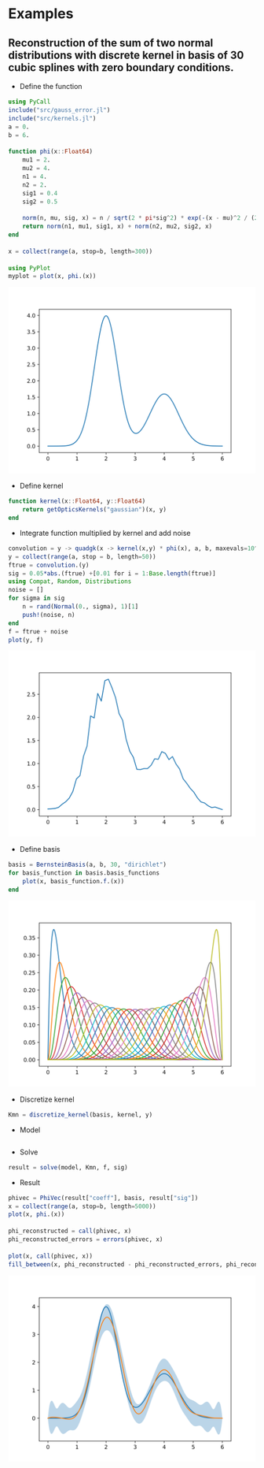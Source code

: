# Examples
## Reconstruction of the sum of two normal distributions with discrete kernel in basis of 30 cubic splines with zero boundary conditions.
* Define the function
```julia
using PyCall
include("src/gauss_error.jl")
include("src/kernels.jl")
a = 0.
b = 6.

function phi(x::Float64)
    mu1 = 2.
    mu2 = 4.
    n1 = 4.
    n2 = 2.
    sig1 = 0.4
    sig2 = 0.5

    norm(n, mu, sig, x) = n / sqrt(2 * pi*sig^2) * exp(-(x - mu)^2 / (2 * sig^2))
    return norm(n1, mu1, sig1, x) + norm(n2, mu2, sig2, x)
end

x = collect(range(a, stop=b, length=300))

using PyPlot
myplot = plot(x, phi.(x))
```

![function](function.png)

* Define kernel
```julia
function kernel(x::Float64, y::Float64)
    return getOpticsKernels("gaussian")(x, y)
end
```

* Integrate function multiplied by kernel and add noise
```julia
convolution = y -> quadgk(x -> kernel(x,y) * phi(x), a, b, maxevals=10^7)[1]
y = collect(range(a, stop = b, length=50))
ftrue = convolution.(y)
sig = 0.05*abs.(ftrue) +[0.01 for i = 1:Base.length(ftrue)]
using Compat, Random, Distributions
noise = []
for sigma in sig
    n = rand(Normal(0., sigma), 1)[1]
    push!(noise, n)
end
f = ftrue + noise
plot(y, f)
```
![integrated_function](integrated_function.png)

* Define basis
```julia
basis = BernsteinBasis(a, b, 30, "dirichlet")
for basis_function in basis.basis_functions
    plot(x, basis_function.f.(x))
end
```
![basis](basis.png)

* Discretize kernel
```julia
Kmn = discretize_kernel(basis, kernel, y)
```

* Model
```julia

```

* Solve
```julia
result = solve(model, Kmn, f, sig)
```

* Result
```julia
phivec = PhiVec(result["coeff"], basis, result["sig"])
x = collect(range(a, stop=b, length=5000))
plot(x, phi.(x))

phi_reconstructed = call(phivec, x)
phi_reconstructed_errors = errors(phivec, x)

plot(x, call(phivec, x))
fill_between(x, phi_reconstructed - phi_reconstructed_errors, phi_reconstructed + phi_reconstructed_errors, alpha=0.3)

```
![result](result.png)
